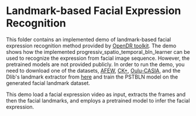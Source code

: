 # Landmark-based Facial Expression Recognition

This folder contains an implemented demo of landmark-based facial expression recognition method provided by [OpenDR toolkit](https://opendr.eu).
The demo shows how the implemented progressiv_spatio_temporal_bln_learner can be used to recognize the expression from facial image sequence. 
However, the pretrained models are not provided publicly. 
In order to run the demo, you need to download one of the datasets, [AFEW](https://cs.anu.edu.au/few/AFEW.html), [CK+](https://www.pitt.edu/~emotion/ck-spread.htm), [Oulu-CASIA](https://www.oulu.fi/cmvs/node/41316), and the Dlib's landmark extractor from [here](http://dlib.net/face_landmark_detection.py.html) and train the PSTBLN model on the generated facial landmark dataset. 

This demo load a facial expression video as input, extracts the frames and then the facial landmarks, and employs a pretrained model to infer the facial expression. 


